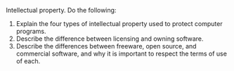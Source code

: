 Intellectual property. Do the following:

1. Explain the four types of intellectual property used to protect computer programs.
1. Describe the difference between licensing and owning software.
1. Describe the differences between freeware, open source, and commercial software, and why it is important to respect the terms of use of each.
